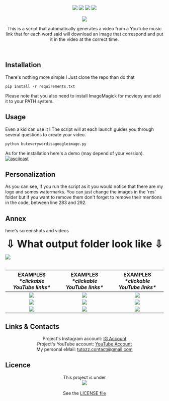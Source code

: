  <p align="center">
	<img src="https://user-images.githubusercontent.com/20740566/71744937-06dfde80-2e69-11ea-9d24-69a2c9b247e3.png">
	<a href="https://www.python.org/"><img src="https://img.shields.io/badge/Made%20with-Python-1f425f.svg"></a>
	<a href="https://github.com/Tutozz/butEveryWordIsAGoogleImage/blob/master/LICENSE"><img src="https://img.shields.io/github/license/Tutozz/butEveryWordIsAGoogleImage.svg"></a>
	<a href="https://github.com/Tutozz/butEveryWordIsAGoogleImage/blob/master/buteverywordisagoogleimage.py"><img src="https://badge-size.herokuapp.com/Tutozz/butEveryWordIsAGoogleImage/master/buteverywordisagoogleimage.py"></a>
	<br><br><a href="https://github.com/Tutozz/"><img src="http://ForTheBadge.com/images/badges/built-with-love.svg"></a><br>
   <p align="center">This is a script that automatically generates a video from a YouTube music link that for each word said will download an image that correspond and put it in the video at the correct time.</p></p>
   <br>

## Installation
There's nothing more simple ! 
Just clone the repo than do that
```
pip install -r requirements.txt
```
Please note that you also need to install ImageMagick for moviepy and add it to your PATH system.

## Usage
Even a kid can use it ! 
The script will at each launch guides you through several questions to create your video.
```
python buteverywordisagoogleimage.py
```
As for the installation here's a demo (may depend of your version).
[![asciicast](https://asciinema.org/a/289474.svg)](https://asciinema.org/a/289474)

## Personalization
As you can see, if you run the script as it you would notice that there are my logo and somes watermarks. You can just change the images in the 'res' folder but if you want to remove them don't forget to remove their mentions in the code, between line 283 and 292.

## Annex
here's screenshots and videos 

<p align="center"><font size="6"><b>⇩ What output folder look like ⇩</b></font></p>
<img src="https://user-images.githubusercontent.com/20740566/71529009-ecdf5280-28e2-11ea-83fd-4f04d766772b.png"><br><br>

| EXAMPLES <br><font size="3"> *\*clickable YouTube links\** | EXAMPLES <br><font size="3"> *\*clickable YouTube links\** | EXAMPLES <br><font size="3"> *\*clickable YouTube links\** |
| :-------------: |:-------------: |:-------------: |
| <a href="https://www.youtube.com/watch?v=eSGm_v872yo"><img src="https://img.youtube.com/vi/eSGm_v872yo/0.jpg"></a> | <a href="https://www.youtube.com/watch?v=mhwexRh3bDQ"><img src="https://img.youtube.com/vi/mhwexRh3bDQ/0.jpg"></a> | <a href="https://www.youtube.com/watch?v=1Q5CtLxCEKU"><img src="https://img.youtube.com/vi/1Q5CtLxCEKU/0.jpg"></a> |
 <a href="https://www.youtube.com/watch?v=9tX0vZpIwks"><img src="https://img.youtube.com/vi/9tX0vZpIwks/0.jpg"></a> | <a href="https://www.youtube.com/watch?v=Cse1wjbStV4"><img src="https://img.youtube.com/vi/Cse1wjbStV4/0.jpg"></a> | <a href="https://www.youtube.com/watch?v=KgGkkV06EmQ"><img src="https://img.youtube.com/vi/KgGkkV06EmQ/0.jpg"></a> |
 <a href="https://www.youtube.com/watch?v=9P-sv_0hqLA"><img src="https://img.youtube.com/vi/9P-sv_0hqLA/0.jpg"></a> | <a href="https://www.youtube.com/watch?v=q031tpoR688"><img src="https://img.youtube.com/vi/q031tpoR688/0.jpg"></a> | <a href="https://www.youtube.com/watch?v=UQdDWCUcINM"><img src="https://img.youtube.com/vi/UQdDWCUcINM/0.jpg"></a> |


## Links & Contacts
<p align="center">
Project's Instagram account: <a href="https://www.instagram.com/buteveryword">IG Account</a>
<br>Project's YouTube account: <a href="https://www.youtube.com/channel/UCSrBjzs_QlmxBzwqU9LeCVw">YouTube Account</a>
<br>My personal eMail: <a href="mailto:tutozz.contact@gmail.com">tutozz.contact@gmail.com</a>
</p>

## Licence
<p align="center">
This project is under<br> <a href="https://github.com/Tutozz/butEveryWordIsAGoogleImage/blob/master/LICENSE"><img src="https://img.shields.io/github/license/Tutozz/butEveryWordIsAGoogleImage.svg"></a><br><br>
See the <a href="https://github.com/Tutozz/butEveryWordIsAGoogleImage/blob/master/LICENSE">LICENSE file</a>
</p>
